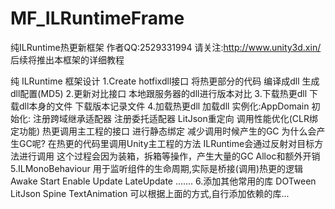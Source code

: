 # MF_ILRuntimeFrame
纯ILRuntime热更新框架
作者QQ:2529331994
请关注:http://www.unity3d.xin/ 后续将推出本框架的详细教程

纯 ILRuntime 框架设计
	1.Create hotfixdll接口
		将热更部分的代码 编译成dll
    生成dll配置(MD5)
	2.更新对比接口
		本地跟服务器的dll进行版本对比
	3.下载热更dll
		下载dll本身的文件
		下载版本记录文件
	4.加载热更dll
		加载dll
		实例化:AppDomain
		初始化:
		注册跨域继承适配器
		注册委托适配器
		LitJson重定向
		调用性能优化(CLR绑定功能)
			热更调用主工程的接口 进行静态绑定 减少调用时候产生的GC
				为什么会产生GC呢?
					在热更的代码里调用Unity主工程的方法
					ILRuntime会通过反射对目标方法进行调用
					这个过程会因为装箱，拆箱等操作，产生大量的GC Alloc和额外开销
	5.ILMonoBehaviour
		用于监听组件的生命周期,实际是桥接(调用)热更的逻辑
		Awake
		Start
		Enable
		Update
		LateUpdate
		.......
	6.添加其他常用的库
		DOTween
		LitJson
		Spine
		TextAnimation
		可以根据上面的方式,自行添加依赖的库...
